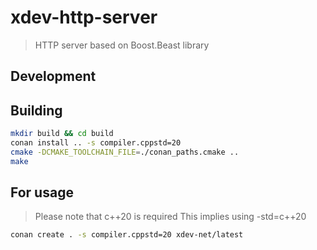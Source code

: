 # xdev-http-server

> HTTP server based on Boost.Beast library

## Development

## Building

```bash
mkdir build && cd build
conan install .. -s compiler.cppstd=20
cmake -DCMAKE_TOOLCHAIN_FILE=./conan_paths.cmake ..
make
```

## For usage

> Please note that c++20 is required
This implies using -std=c++20

```bash
conan create . -s compiler.cppstd=20 xdev-net/latest
```
